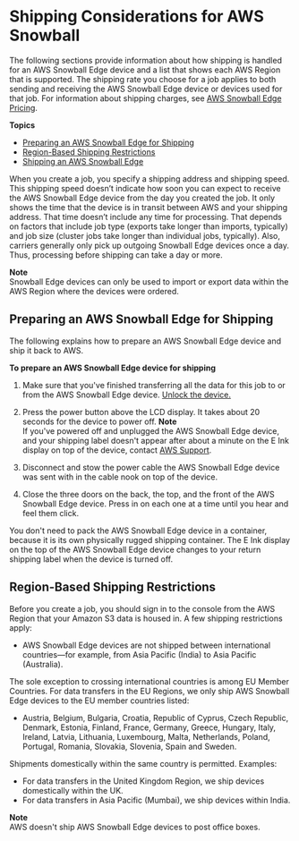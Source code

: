 # Shipping Considerations for AWS Snowball<a name="shipping"></a>

The following sections provide information about how shipping is handled for an AWS Snowball Edge device and a list that shows each AWS Region that is supported\. The shipping rate you choose for a job applies to both sending and receiving the AWS Snowball Edge device or devices used for that job\. For information about shipping charges, see [AWS Snowball Edge Pricing](http://aws.amazon.com/snowball-edge/pricing)\.

**Topics**
+ [Preparing an AWS Snowball Edge for Shipping](#device-shipping)
+ [Region\-Based Shipping Restrictions](#shipwithinregion)
+ [Shipping an AWS Snowball Edge](mailing-storage.md)

When you create a job, you specify a shipping address and shipping speed\. This shipping speed doesn’t indicate how soon you can expect to receive the AWS Snowball Edge device from the day you created the job\. It only shows the time that the device is in transit between AWS and your shipping address\. That time doesn’t include any time for processing\. That depends on factors that include job type \(exports take longer than imports, typically\) and job size \(cluster jobs take longer than individual jobs, typically\)\. Also, carriers generally only pick up outgoing Snowball Edge devices once a day\. Thus, processing before shipping can take a day or more\.

**Note**  
Snowball Edge devices can only be used to import or export data within the AWS Region where the devices were ordered\.

## Preparing an AWS Snowball Edge for Shipping<a name="device-shipping"></a>

The following explains how to prepare an AWS Snowball Edge device and ship it back to AWS\.

**To prepare an AWS Snowball Edge device for shipping**

1. Make sure that you've finished transferring all the data for this job to or from the AWS Snowball Edge device\. [Unlock the device\.](https://docs.aws.amazon.com/snowball/latest/developer-guide/connect-unlock-device-sbe.html)

1. Press the power button above the LCD display\. It takes about 20 seconds for the device to power off\.
**Note**  
If you've powered off and unplugged the AWS Snowball Edge device, and your shipping label doesn't appear after about a minute on the E Ink display on top of the device, contact [AWS Support](https://aws.amazon.com/premiumsupport/)\.

1. Disconnect and stow the power cable the AWS Snowball Edge device was sent with in the cable nook on top of the device\.

1. Close the three doors on the back, the top, and the front of the AWS Snowball Edge device\. Press in on each one at a time until you hear and feel them click\.

You don't need to pack the AWS Snowball Edge device in a container, because it is its own physically rugged shipping container\. The E Ink display on the top of the AWS Snowball Edge device changes to your return shipping label when the device is turned off\.

## Region\-Based Shipping Restrictions<a name="shipwithinregion"></a>

Before you create a job, you should sign in to the console from the AWS Region that your Amazon S3 data is housed in\. A few shipping restrictions apply:
+ AWS Snowball Edge devices are not shipped between international countries—for example, from Asia Pacific \(India\) to Asia Pacific \(Australia\)\. 

The sole exception to crossing international countries is among EU Member Countries\. For data transfers in the EU Regions, we only ship AWS Snowball Edge devices to the EU member countries listed: 
+ Austria, Belgium, Bulgaria, Croatia, Republic of Cyprus, Czech Republic, Denmark, Estonia, Finland, France, Germany, Greece, Hungary, Italy, Ireland, Latvia, Lithuania, Luxembourg, Malta, Netherlands, Poland, Portugal, Romania, Slovakia, Slovenia, Spain and Sweden\.

Shipments domestically within the same country is permitted\. Examples:
+ For data transfers in the United Kingdom Region, we ship devices domestically within the UK\.
+ For data transfers in Asia Pacific \(Mumbai\), we ship devices within India\. 

**Note**  
AWS doesn't ship AWS Snowball Edge devices to post office boxes\.